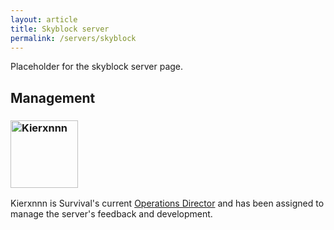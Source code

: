 ```yaml
---
layout: article
title: Skyblock server
permalink: /servers/skyblock
---
```


Placeholder for the skyblock server page.

## Management
<div class="grid-container">
  <div class="grid grid--py-3">
    <div class="cell cell--2"><div><h3><a href="https://talk.darkst.one/u/Kierxnnn"><img src="https://crafatar.com/renders/head/a6165b3611634d98be74ec1c50aef789?&amp;overlay" alt="Kierxnnn" width="108"></a></h3></div></div>
    <div class="cell cell--6"><div><p>Kierxnnn is Survival's current <a href="{{ site.baseurl}}/hc/titles-and-honors#operations-director">Operations Director</a> and has been assigned to manage the server's feedback and development.</p></div></div>
  </div>
</div>
